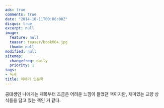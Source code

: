 ```yaml
---
ads: true
comments: true
date: "2014-10-11T00:00:00Z"
disqus: true
excerpt: null
image:
  feature: null
  teaser: teaser/book004.jpg
  thumb: null
modified: null
sitemap:
  changefreq: daily
  priority: 1
tags:
- 독서
title: 이야기 인문학
---
```


공대생인 나에게는 제목부터 조금은 어려운 느낌이 들었던 책이지만, 재미있는 교양 상식들을 담고 있는 책인 거 같다.